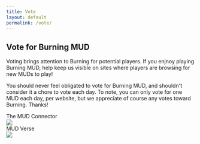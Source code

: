 ```yaml
---
title: Vote
layout: default
permalink: /vote/
---
```

## Vote for Burning MUD

Voting brings attention to Burning for potential players. If you enjnoy playing Burning MUD, help keep us visible on sites where players are browsing for new MUDs to play!

You should never feel obligated to vote for Burning MUD, and shouldn't consider it a chore to vote each day. To note, you can only vote for one MUD each day, per website, but we appreciate of course any votes toward Burning. Thanks!

The MUD Connector<br>
<a href='https://www.mudconnect.com/cgi-bin/vote.cgi?mud=BurningMUD'><img src='https://www.mudconnect.com/images/tmc_vote.png'></a><br>
MUD Verse<br>
<a href='http://www.mudverse.com/vote/306'><img src='http://www.mudverse.com/images/vote.png'/></a><br>